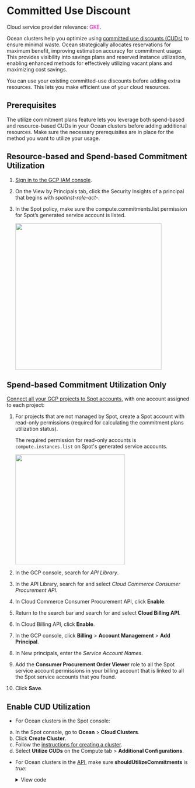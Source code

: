 # Committed Use Discount

Cloud service provider relevance: <font color="#FC01CC">GKE</font>.

Ocean clusters help you optimize using [committed use discounts (CUDs)](https://cloud.google.com/compute/docs/instances/committed-use-discounts-overview) to ensure minimal waste. Ocean strategically allocates reservations for maximum benefit, improving estimation accuracy for commitment usage. This provides visibility into savings plans and reserved instance utilization, enabling enhanced methods for effectively utilizing vacant plans and maximizing cost savings.

You can use your existing committed-use discounts before adding extra resources. This lets you make efficient use of your cloud resources.

## Prerequisites

The utilize commitment plans feature lets you leverage both spend-based and resource-based CUDs in your Ocean clusters before adding additional resources. Make sure the necessary prerequisites are in place for the method you want to utilize your usage.

## Resource-based and Spend-based Commitment Utilization

1. [Sign in to the GCP IAM console](https://console.cloud.google.com/iamadmin/).
2. On the View by Principals tab, click the Security Insights of a principal that begins with <i>spotinst-role-act-</i>.
3. In the Spot policy, make sure the compute.commitments.list permission for Spot’s generated service account is listed.

   <img width="400" src="https://github.com/user-attachments/assets/4c246fa7-6696-453f-8c5b-87b634713734">

## Spend-based Commitment Utilization Only

[Connect all your GCP projects to Spot accounts](https://docs.spot.io/connect-your-cloud-provider/first-account/gcp-manually?id=connect-gcp-manually), with one account assigned to each project:

1. For projects that are not managed by Spot, create a Spot account with read-only permissions (required for calculating the commitment plans utilization status).

   The required permission for read-only accounts is `compute.instances.list` on Spot's generated service accounts.

   <img width="300" src="https://github.com/user-attachments/assets/bfae81c5-9015-447f-8eb4-e4929d11f707" />

2. In the GCP console, search for <i>API Library</i>.

3. In the API Library, search for and select <i>Cloud Commerce Consumer Procurement API</i>.

4. In Cloud Commerce Consumer Procurement API, click **Enable**.

5. Return to the search bar and search for and select **Cloud Billing API**.

6. In Cloud Billing API, click **Enable**.

7. In the GCP console, click **Billing** > **Account Management** > **Add Principal**.

8. In New principals, enter the <i>Service Account Names</i>.

9. Add the **Consumer Procurement Order Viewer** role to all the Spot service account permissions in your billing account that is linked to all the Spot service accounts that you found.

10. Click **Save**.

## Enable CUD Utilization

- For Ocean clusters in the Spot console:
 <ol style="list-style-type: lower-alpha;">
  <li>In the Spot console, go to <b>Ocean</b> > <b>Cloud Clusters</b>.</li>
  <li>Click <b>Create Cluster</b>.</li>
  <li>Follow the <a href="https://docs.spot.io/ocean/getting-started/">instructions for creating a cluster</a>.</li>
  <li>Select <b>Utilize CUDs</b> on the Compute tab > <b>Additional Configurations</b>.</li>
</ol>

- For Ocean clusters in the [API](https://docs.spot.io/api/#tag/Ocean-GKE/operation/OceanGKEClusterCreate), make sure <b>shouldUtilizeCommitments</b> is <i>true</i>:
     <details>
     <summary markdown="span">View code</summary>
      <pre><code>"strategy": {
        "shouldUtilizeCommitments": true
      },</code></pre>

      </details>

  <!--


- For virtual node groups in the Spot console:
   <ol style="list-style-type: lower-alpha;">
    <li>In the Spot console, go to <b>Ocean</b> > <b>Cloud Clusters</b>.</li>
    <li>Click <b>Create Cluster</b>.</li>
    <li>Follow the <a href="https://docs.spot.io/ocean/getting-started/">instructions for creating a cluster</a>.</li>
    <li><a href="https://docs.spot.io/ocean/tutorials/manage-virtual-node-groups">Create a VNG</a>.</li>
    <li>Make sure <b>shouldUtilizeCommitments</b> is <i>true</i>:
      <details>
      <summary markdown="span">View code</summary>
       <pre><code>"strategy": {
         "shouldUtilizeCommitments": true
       },</code></pre>

      </details>
       </li>

    <li>Click <b>Save</b>.</li>
  </ol>

- For virtual node groups the [API](https://docs.spot.io/api/#tag/Ocean-GKE/operation/OceanGKELaunchSpecCreate), make sure <b>shouldUtilizeCommitments</b> is <i>true</i>:
     <details>
     <summary markdown="span">View code</summary>
      <pre><code>"strategy": {
        "shouldUtilizeCommitments": true
      },</code></pre>

      </details>

  -->

